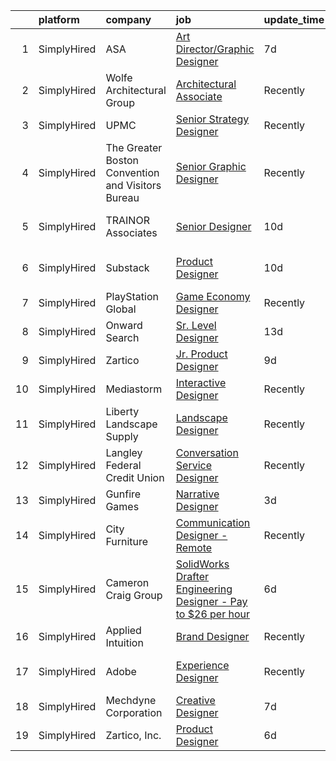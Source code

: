 

|    | platform    | company                                           | job                                                                                                                                                                            | update_time   | location             |
|---:|:------------|:--------------------------------------------------|:-------------------------------------------------------------------------------------------------------------------------------------------------------------------------------|:--------------|:---------------------|
|  1 | SimplyHired | ASA                                               | [Art Director/Graphic Designer](https://www.simplyhired.com/job/ZCvo6VZP8sBuBk7KBVpTSgU3tjPUB6ChvSr-uvMw3rwCVTATJb6o9w?q=interactive+designer)                                 | 7d            | Santa Clara, CA      |
|  2 | SimplyHired | Wolfe Architectural Group                         | [Architectural Associate](https://www.simplyhired.com/job/H13gEka9RJVDtlZ39-1dUF2W9CCPlI0-66rVDAzQuX8eJFKtnUIRFA?q=interactive+designer)                                       | Recently      | Spokane, WA          |
|  3 | SimplyHired | UPMC                                              | [Senior Strategy Designer](https://www.simplyhired.com/job/Nn20cytjYD-_PmAlVyMXuFtxxH70z0d-Rv5Clc0vja_eXs0budoSug?q=interactive+designer)                                      | Recently      | Pittsburgh, PA       |
|  4 | SimplyHired | The Greater Boston Convention and Visitors Bureau | [Senior Graphic Designer](https://www.simplyhired.com/job/7C79pFLQBvyw3SUE8D9QGOWH8mJttmvq0i_PavVjRrtEiPIA3Yxfzg?q=interactive+designer)                                       | Recently      | Boston, MA           |
|  5 | SimplyHired | TRAINOR Associates                                | [Senior Designer](https://www.simplyhired.com/job/8W051Wzps4yXmKQnT2PQncTxJkpXZ9XOtIrqEgcTA9N4NCmOypwzyA?q=interactive+designer)                                               | 10d           | New Hartford, NY     |
|  6 | SimplyHired | Substack                                          | [Product Designer](https://www.simplyhired.com/job/gXtuKHcumRUjYAKZ22MbHjaICHft9cObblcqN9OFqPR0PUG7z8sAXQ?q=interactive+designer)                                              | 10d           | San Francisco, CA    |
|  7 | SimplyHired | PlayStation Global                                | [Game Economy Designer](https://www.simplyhired.com/job/JJV6oEdkzN3al-I9VQ5gQHjxilhUNWaQEjU5kUYP19rNRcjTlzTEgw?q=interactive+designer)                                         | Recently      | San Diego, CA        |
|  8 | SimplyHired | Onward Search                                     | [Sr. Level Designer](https://www.simplyhired.com/job/2ha1NSVVGigKmj74r7Y-2lDj3IPwlMeFzsri5_an9qoxzh3jQH264w?q=interactive+designer)                                            | 13d           | San Diego, CA        |
|  9 | SimplyHired | Zartico                                           | [Jr. Product Designer](https://www.simplyhired.com/job/nmMctxanMZHASwHPAKbEf_z0drYGRsWEo6gpCA-NYuoi-XzTB8SGfg?q=interactive+designer)                                          | 9d            | Salt Lake City, UT   |
| 10 | SimplyHired | Mediastorm                                        | [Interactive Designer](https://www.simplyhired.com/job/W-HBLVIngZbFZyvxEllgsapIGhgpD8gUwkWGKoG-nraEYCkIeV5STw?q=interactive+designer)                                          | Recently      | Los Gatos, CA        |
| 11 | SimplyHired | Liberty Landscape Supply                          | [Landscape Designer](https://www.simplyhired.com/job/54klQTvsSyLNEy3yHypW7C9xlc0zTsaih77GVgh2IyJLDjMZllVJjQ?q=interactive+designer)                                            | Recently      | Fernandina Beach, FL |
| 12 | SimplyHired | Langley Federal Credit Union                      | [Conversation Service Designer](https://www.simplyhired.com/job/Fb3buihtffxd4qgDCLqiEFdEFznwp3Tjxabl2VnRGYC_ue0VrCQflw?q=interactive+designer)                                 | Recently      | Newport News, VA     |
| 13 | SimplyHired | Gunfire Games                                     | [Narrative Designer](https://www.simplyhired.com/job/jaRGm4Anu8apU_SUAy1nkmZ0MSjyuthu0xlMmnSCHXiWXGHsLBSmUQ?q=interactive+designer)                                            | 3d            | Austin, TX           |
| 14 | SimplyHired | City Furniture                                    | [Communication Designer - Remote](https://www.simplyhired.com/job/OCQg13lGNPEGGFUPKzErbmSUMJ9GAGB1V8Zt-Zf73W3rt_LasXQqgA?q=interactive+designer)                               | Recently      | Tamarac, FL          |
| 15 | SimplyHired | Cameron Craig Group                               | [SolidWorks Drafter Engineering Designer - Pay to $26 per hour](https://www.simplyhired.com/job/qb1ZAoXJ_0S6nRKd3u6cde5L-aGMHuawEJtJ9nfe3cCwSgXQkAwT2w?q=interactive+designer) | 6d            | Fitchburg, WI        |
| 16 | SimplyHired | Applied Intuition                                 | [Brand Designer](https://www.simplyhired.com/job/3dOt_5fjrG7XQ-aS8Ztqx_hk_GAJxCY-YcxtxR0M4ZlKgKpLAAUQQg?q=interactive+designer)                                                | Recently      | Mountain View, CA    |
| 17 | SimplyHired | Adobe                                             | [Experience Designer](https://www.simplyhired.com/job/C1IYer3Ki3_uUAOFdRR3WtCWSepaOP4UJ6AHLwBNJjvdi8AbjOdWaw?q=interactive+designer)                                           | Recently      | San Francisco, CA    |
| 18 | SimplyHired | Mechdyne Corporation                              | [Creative Designer](https://www.simplyhired.com/job/G81PEBZpeFCBurhUxes4ItKJ_FusMi3_7rsLkXtZWKIPbsBdBZxNrQ?q=interactive+designer)                                             | 7d            | Mountain View, CA    |
| 19 | SimplyHired | Zartico, Inc.                                     | [Product Designer](https://www.simplyhired.com/job/5B-wy9egwpbkc7SZRH1vZS_C0IVpEFP3vQw-sYn_KPAIaBxbnG6gAg?q=interactive+designer)                                              | 6d            | Remote               |